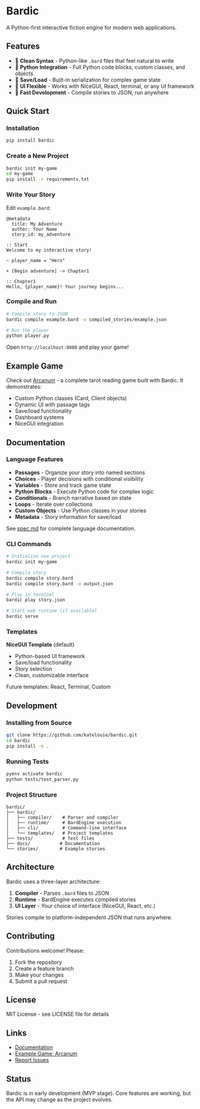 # Bardic

A Python-first interactive fiction engine for modern web applications.

## Features

- 📝 **Clean Syntax** - Python-like `.bard` files that feel natural to write
- 🐍 **Python Integration** - Full Python code blocks, custom classes, and objects
- 💾 **Save/Load** - Built-in serialization for complex game state
- 🎨 **UI Flexible** - Works with NiceGUI, React, terminal, or any UI framework
- 🚀 **Fast Development** - Compile stories to JSON, run anywhere

## Quick Start

### Installation

```bash
pip install bardic
```

### Create a New Project

```bash
bardic init my-game
cd my-game
pip install -r requirements.txt
```

### Write Your Story

Edit `example.bard`:

```bard
@metadata
  title: My Adventure
  author: Your Name
  story_id: my_adventure

:: Start
Welcome to my interactive story!

~ player_name = "Hero"

+ [Begin adventure] -> Chapter1

:: Chapter1
Hello, {player_name}! Your journey begins...
```

### Compile and Run

```bash
# Compile story to JSON
bardic compile example.bard -o compiled_stories/example.json

# Run the player
python player.py
```

Open `http://localhost:8080` and play your game!

## Example Game

Check out [Arcanum](https://github.com/katelouie/arcanum-game) - a complete tarot reading game built with Bardic. It demonstrates:
- Custom Python classes (Card, Client objects)
- Dynamic UI with passage tags
- Save/load functionality
- Dashboard systems
- NiceGUI integration

## Documentation

### Language Features

- **Passages** - Organize your story into named sections
- **Choices** - Player decisions with conditional visibility
- **Variables** - Store and track game state
- **Python Blocks** - Execute Python code for complex logic
- **Conditionals** - Branch narrative based on state
- **Loops** - Iterate over collections
- **Custom Objects** - Use Python classes in your stories
- **Metadata** - Story information for save/load

See [spec.md](spec.md) for complete language documentation.

### CLI Commands

```bash
# Initialize new project
bardic init my-game

# Compile story
bardic compile story.bard
bardic compile story.bard -o output.json

# Play in terminal
bardic play story.json

# Start web runtime (if available)
bardic serve
```

### Templates

**NiceGUI Template** (default)
- Python-based UI framework
- Save/load functionality
- Story selection
- Clean, customizable interface

Future templates: React, Terminal, Custom

## Development

### Installing from Source

```bash
git clone https://github.com/katelouie/bardic.git
cd bardic
pip install -e .
```

### Running Tests

```bash
pyenv activate bardic
python tests/test_parser.py
```

### Project Structure

```
bardic/
├── bardic/
│   ├── compiler/    # Parser and compiler
│   ├── runtime/     # BardEngine execution
│   ├── cli/         # Command-line interface
│   └── templates/   # Project templates
├── tests/           # Test files
├── docs/           # Documentation
└── stories/        # Example stories
```

## Architecture

Bardic uses a three-layer architecture:

1. **Compiler** - Parses `.bard` files to JSON
2. **Runtime** - BardEngine executes compiled stories
3. **UI Layer** - Your choice of interface (NiceGUI, React, etc.)

Stories compile to platform-independent JSON that runs anywhere.

## Contributing

Contributions welcome! Please:
1. Fork the repository
2. Create a feature branch
3. Make your changes
4. Submit a pull request

## License

MIT License - see LICENSE file for details

## Links

- [Documentation](https://github.com/katelouie/bardic/wiki)
- [Example Game: Arcanum](https://github.com/katelouie/arcanum-game)
- [Report Issues](https://github.com/katelouie/bardic/issues)

## Status

Bardic is in early development (MVP stage). Core features are working, but the API may change as the project evolves.
